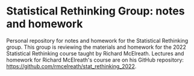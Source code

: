 # Statistical Rethinking Group: notes and homework
Personal repository for notes and homework for the Statistical Rethinking group. This group is reviewing the materials and homework for the 2022 Statistical Rethinking course taught by Richard McElreath. Lectures and homework for Richard McElreath's course are on his GitHub repository: <https://github.com/rmcelreath/stat_rethinking_2022>.
